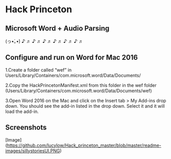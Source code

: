 # Hack Princeton 

## Microsoft Word + Audio Parsing

(っ•́｡•́) ♪ ♬ ♪ ♬ ♪ ♬ ♪ ♬ ♪ ♬ ♪ ♬ 

## Configure and run on Word for Mac 2016

1.Create a folder called “wef” in Users/Library/Containers/com.microsoft.word/Data/Documents/

2.Copy the HackPrincetonManifest.xml from this folder in the wef folder (Users/Library/Containers/com.microsoft.word/Data/Documents/wef)

3.Open Word 2016 on the Mac and click on the Insert tab > My Add-ins drop down. You should see the add-in listed in the drop down. Select it and it will load the add-in.

## Screenshots 

[Image] (https://github.com/lucylow/Hack_princeton_master/blob/master/readme-images/sillystoriesUI.PNG)

